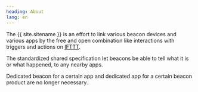 ```yaml
---
heading: About
lang: en
---
```


The {{ site.sitename }} is an effort to link various beacon devices and various apps by the free and open combination like interactions with triggers and actions on [IFTTT](https://ifttt.com/).

The standardized shared specification let beacons be able to tell what it is or what happened, to any nearby apps.

Dedicated beacon for a certain app and dedicated app for a certain beacon product are no longer necessary.
